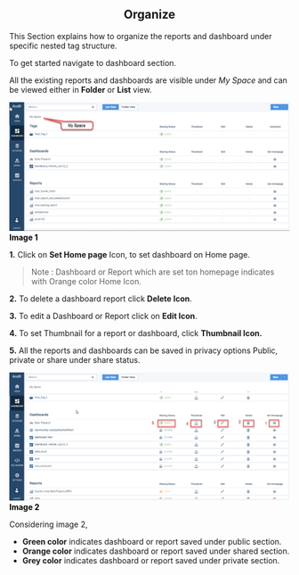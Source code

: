 
<center><h2>Organize</h2></center>

This Section explains how to organize the reports and dashboard under specific nested tag structure.

 To get started navigate to dashboard section.

All the existing reports and dashboards are visible under *My Space* and can be viewed either in <b>Folder</b> or <b>List</b> view.

![enter image description here](https://raw.githubusercontent.com/sv18042016/fp1/7cf68f6c7bf54d8d9a4a70104087c9f1618ace6e/images/New_version5/TD_Organize_Image1.png)
  <b><Font color = " black">Image 1</font></b>
  
<b>1.</b>  Click on  <b>Set Home page</b>  Icon, to set dashboard on Home page. 

 > Note : Dashboard or Report which are set ton homepage indicates with Orange color Home Icon.

<b>2.</b> To delete a dashboard report  click  <b>Delete Icon</b>.

<b>3.</b>  To edit a Dashboard or Report click on <b>Edit Icon</b>.

<b>4.</b> To set Thumbnail for a report or dashboard, click <b>Thumbnail Icon.</b>

<b>5.</b> All the reports and dashboards can be saved in privacy options Public, private or share under share status. 

![enter image description here](https://raw.githubusercontent.com/sv18042016/fp1/fb52c98e4e0d8753ac65f509d5bb179c853b962c/images/New_version5/TD_Organize_Image2.png)
 <b><Font color = " black">Image 2</font></b>

Considering image 2,

-   <b>Green color</b> indicates dashboard or report saved under public section.
-   <b>Orange color</b> indicates dashboard or report saved under shared section.
-   <b>Grey color</b> indicates dashboard or report saved under private section.

<!--stackedit_data:
eyJoaXN0b3J5IjpbLTE5MzgyODg4NjIsLTEyODU1MTI5NjYsMT
U2NDI5OTE3OSwtMzQzOTMxOTM5LC04Mzc2MzIxOTIsLTk2MzU4
OTY1OSw3Mjg3ODU4MjVdfQ==
-->